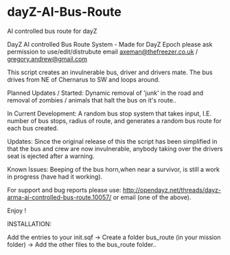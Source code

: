 dayZ-AI-Bus-Route
=================

AI controlled bus route for dayZ


DayZ AI controlled Bus Route System - Made for DayZ Epoch please ask permission to use/edit/distrubute email axeman@thefreezer.co.uk / gregory.andrew@gmail.com


This script creates an invulnerable bus, driver and drivers mate. The bus drives from NE of Chernarus to SW and loops around. 

Planned Updates / Started: Dynamic removal of 'junk' in the road and removal of zombies / animals that halt the bus on it's route..

In Current Development: A random bus stop system that takes input, I.E. number of bus stops, radius of route, and generates a random bus route for each bus created.

Updates: Since the original release of this the script has been simplified in that the bus and crew are now invulnerable, anybody taking over the drivers seat is ejected after a warning.

Known Issues: Beeping of the bus horn,when near a survivor, is still a work in progress (have had it working).

For support and bug reports please use: http://opendayz.net/threads/dayz-arma-ai-controlled-bus-route.10057/ or email (one of the above).

Enjoy !

INSTALLATION:

Add the entries to your init.sqf ->
Create a folder bus_route (in your mission folder) ->
Add the other files to the bus_route folder..
